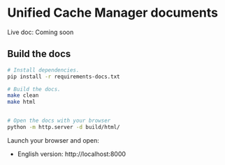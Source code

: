 # Unified Cache Manager documents

Live doc: Coming soon

## Build the docs

```bash
# Install dependencies.
pip install -r requirements-docs.txt

# Build the docs.
make clean
make html


# Open the docs with your browser
python -m http.server -d build/html/
```

Launch your browser and open:
- English version: http://localhost:8000